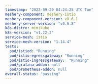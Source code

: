 ```yaml
---
timestamp: "2022-09-20 04:24:25 UTC Tue"
meshery-component: meshery-istio
meshery-component-version: v0.6.1
meshery-server-version: "v0.6.8"
k8s-distro: minikube
k8s-version: "v1.22.2"
service-mesh: istio
service-mesh-version: "1.14.4"
tests:
  pod/istiod: "Running"
  pod/istio-egressgateway: "Running"
  pod/istio-ingressgateway:  "Running"
  pod/grafana-addon: null
  pod/prometheus-addon: null
overall-status: "passing"
---
```

